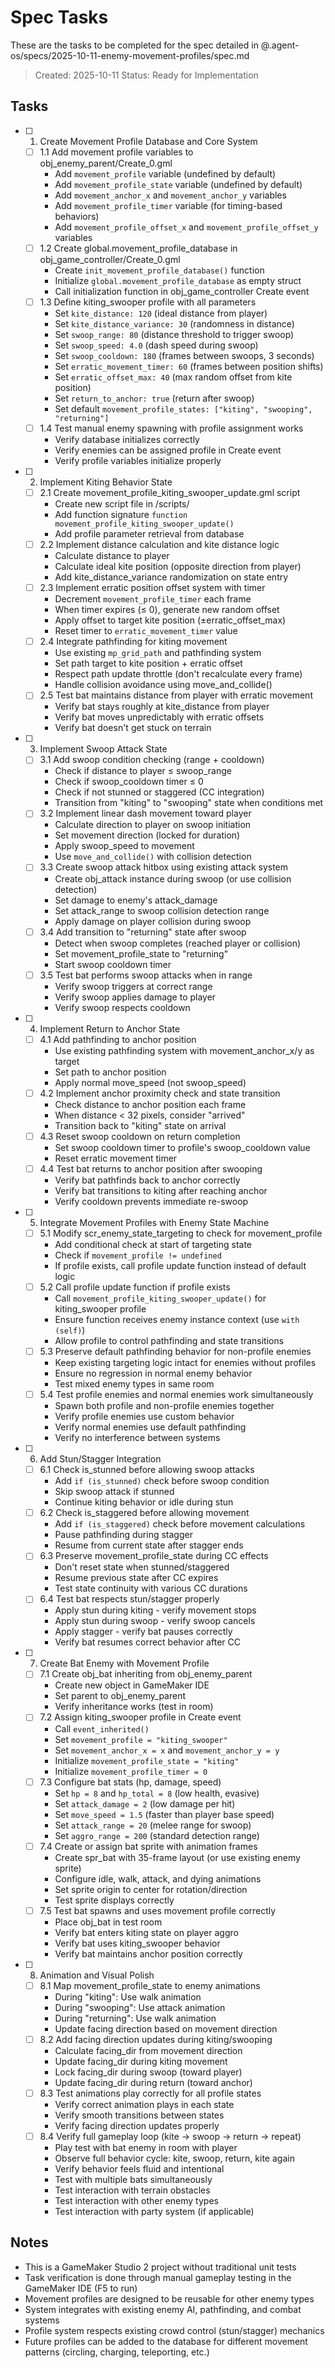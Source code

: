 # Spec Tasks

These are the tasks to be completed for the spec detailed in @.agent-os/specs/2025-10-11-enemy-movement-profiles/spec.md

> Created: 2025-10-11
> Status: Ready for Implementation

## Tasks

- [ ] 1. Create Movement Profile Database and Core System
  - [ ] 1.1 Add movement profile variables to obj_enemy_parent/Create_0.gml
    - Add `movement_profile` variable (undefined by default)
    - Add `movement_profile_state` variable (undefined by default)
    - Add `movement_anchor_x` and `movement_anchor_y` variables
    - Add `movement_profile_timer` variable (for timing-based behaviors)
    - Add `movement_profile_offset_x` and `movement_profile_offset_y` variables
  - [ ] 1.2 Create global.movement_profile_database in obj_game_controller/Create_0.gml
    - Create `init_movement_profile_database()` function
    - Initialize `global.movement_profile_database` as empty struct
    - Call initialization function in obj_game_controller Create event
  - [ ] 1.3 Define kiting_swooper profile with all parameters
    - Set `kite_distance: 120` (ideal distance from player)
    - Set `kite_distance_variance: 30` (randomness in distance)
    - Set `swoop_range: 80` (distance threshold to trigger swoop)
    - Set `swoop_speed: 4.0` (dash speed during swoop)
    - Set `swoop_cooldown: 180` (frames between swoops, 3 seconds)
    - Set `erratic_movement_timer: 60` (frames between position shifts)
    - Set `erratic_offset_max: 40` (max random offset from kite position)
    - Set `return_to_anchor: true` (return after swoop)
    - Set default `movement_profile_states: ["kiting", "swooping", "returning"]`
  - [ ] 1.4 Test manual enemy spawning with profile assignment works
    - Verify database initializes correctly
    - Verify enemies can be assigned profile in Create event
    - Verify profile variables initialize properly

- [ ] 2. Implement Kiting Behavior State
  - [ ] 2.1 Create movement_profile_kiting_swooper_update.gml script
    - Create new script file in /scripts/
    - Add function signature `function movement_profile_kiting_swooper_update()`
    - Add profile parameter retrieval from database
  - [ ] 2.2 Implement distance calculation and kite distance logic
    - Calculate distance to player
    - Calculate ideal kite position (opposite direction from player)
    - Add kite_distance_variance randomization on state entry
  - [ ] 2.3 Implement erratic position offset system with timer
    - Decrement `movement_profile_timer` each frame
    - When timer expires (≤ 0), generate new random offset
    - Apply offset to target kite position (±erratic_offset_max)
    - Reset timer to `erratic_movement_timer` value
  - [ ] 2.4 Integrate pathfinding for kiting movement
    - Use existing `mp_grid_path` and pathfinding system
    - Set path target to kite position + erratic offset
    - Respect path update throttle (don't recalculate every frame)
    - Handle collision avoidance using move_and_collide()
  - [ ] 2.5 Test bat maintains distance from player with erratic movement
    - Verify bat stays roughly at kite_distance from player
    - Verify bat moves unpredictably with erratic offsets
    - Verify bat doesn't get stuck on terrain

- [ ] 3. Implement Swoop Attack State
  - [ ] 3.1 Add swoop condition checking (range + cooldown)
    - Check if distance to player ≤ swoop_range
    - Check if swoop_cooldown timer ≤ 0
    - Check if not stunned or staggered (CC integration)
    - Transition from "kiting" to "swooping" state when conditions met
  - [ ] 3.2 Implement linear dash movement toward player
    - Calculate direction to player on swoop initiation
    - Set movement direction (locked for duration)
    - Apply swoop_speed to movement
    - Use `move_and_collide()` with collision detection
  - [ ] 3.3 Create swoop attack hitbox using existing attack system
    - Create obj_attack instance during swoop (or use collision detection)
    - Set damage to enemy's attack_damage
    - Set attack_range to swoop collision detection range
    - Apply damage on player collision during swoop
  - [ ] 3.4 Add transition to "returning" state after swoop
    - Detect when swoop completes (reached player or collision)
    - Set movement_profile_state to "returning"
    - Start swoop cooldown timer
  - [ ] 3.5 Test bat performs swoop attacks when in range
    - Verify swoop triggers at correct range
    - Verify swoop applies damage to player
    - Verify swoop respects cooldown

- [ ] 4. Implement Return to Anchor State
  - [ ] 4.1 Add pathfinding to anchor position
    - Use existing pathfinding system with movement_anchor_x/y as target
    - Set path to anchor position
    - Apply normal move_speed (not swoop_speed)
  - [ ] 4.2 Implement anchor proximity check and state transition
    - Check distance to anchor position each frame
    - When distance < 32 pixels, consider "arrived"
    - Transition back to "kiting" state on arrival
  - [ ] 4.3 Reset swoop cooldown on return completion
    - Set swoop cooldown timer to profile's swoop_cooldown value
    - Reset erratic movement timer
  - [ ] 4.4 Test bat returns to anchor position after swooping
    - Verify bat pathfinds back to anchor correctly
    - Verify bat transitions to kiting after reaching anchor
    - Verify cooldown prevents immediate re-swoop

- [ ] 5. Integrate Movement Profiles with Enemy State Machine
  - [ ] 5.1 Modify scr_enemy_state_targeting to check for movement_profile
    - Add conditional check at start of targeting state
    - Check if `movement_profile != undefined`
    - If profile exists, call profile update function instead of default logic
  - [ ] 5.2 Call profile update function if profile exists
    - Call `movement_profile_kiting_swooper_update()` for kiting_swooper profile
    - Ensure function receives enemy instance context (use `with (self)`)
    - Allow profile to control pathfinding and state transitions
  - [ ] 5.3 Preserve default pathfinding behavior for non-profile enemies
    - Keep existing targeting logic intact for enemies without profiles
    - Ensure no regression in normal enemy behavior
    - Test mixed enemy types in same room
  - [ ] 5.4 Test profile enemies and normal enemies work simultaneously
    - Spawn both profile and non-profile enemies together
    - Verify profile enemies use custom behavior
    - Verify normal enemies use default pathfinding
    - Verify no interference between systems

- [ ] 6. Add Stun/Stagger Integration
  - [ ] 6.1 Check is_stunned before allowing swoop attacks
    - Add `if (is_stunned)` check before swoop condition
    - Skip swoop attack if stunned
    - Continue kiting behavior or idle during stun
  - [ ] 6.2 Check is_staggered before allowing movement
    - Add `if (is_staggered)` check before movement calculations
    - Pause pathfinding during stagger
    - Resume from current state after stagger ends
  - [ ] 6.3 Preserve movement_profile_state during CC effects
    - Don't reset state when stunned/staggered
    - Resume previous state after CC expires
    - Test state continuity with various CC durations
  - [ ] 6.4 Test bat respects stun/stagger properly
    - Apply stun during kiting - verify movement stops
    - Apply stun during swoop - verify swoop cancels
    - Apply stagger - verify bat pauses correctly
    - Verify bat resumes correct behavior after CC

- [ ] 7. Create Bat Enemy with Movement Profile
  - [ ] 7.1 Create obj_bat inheriting from obj_enemy_parent
    - Create new object in GameMaker IDE
    - Set parent to obj_enemy_parent
    - Verify inheritance works (test in room)
  - [ ] 7.2 Assign kiting_swooper profile in Create event
    - Call `event_inherited()`
    - Set `movement_profile = "kiting_swooper"`
    - Set `movement_anchor_x = x` and `movement_anchor_y = y`
    - Initialize `movement_profile_state = "kiting"`
    - Initialize `movement_profile_timer = 0`
  - [ ] 7.3 Configure bat stats (hp, damage, speed)
    - Set `hp = 8` and `hp_total = 8` (low health, evasive)
    - Set `attack_damage = 2` (low damage per hit)
    - Set `move_speed = 1.5` (faster than player base speed)
    - Set `attack_range = 20` (melee range for swoop)
    - Set `aggro_range = 200` (standard detection range)
  - [ ] 7.4 Create or assign bat sprite with animation frames
    - Create spr_bat with 35-frame layout (or use existing enemy sprite)
    - Configure idle, walk, attack, and dying animations
    - Set sprite origin to center for rotation/direction
    - Test sprite displays correctly
  - [ ] 7.5 Test bat spawns and uses movement profile correctly
    - Place obj_bat in test room
    - Verify bat enters kiting state on player aggro
    - Verify bat uses kiting_swooper behavior
    - Verify bat maintains anchor position correctly

- [ ] 8. Animation and Visual Polish
  - [ ] 8.1 Map movement_profile_state to enemy animations
    - During "kiting": Use walk animation
    - During "swooping": Use attack animation
    - During "returning": Use walk animation
    - Update facing direction based on movement direction
  - [ ] 8.2 Add facing direction updates during kiting/swooping
    - Calculate facing_dir from movement direction
    - Update facing_dir during kiting movement
    - Lock facing_dir during swoop (toward player)
    - Update facing_dir during return (toward anchor)
  - [ ] 8.3 Test animations play correctly for all profile states
    - Verify correct animation plays in each state
    - Verify smooth transitions between states
    - Verify facing direction updates properly
  - [ ] 8.4 Verify full gameplay loop (kite → swoop → return → repeat)
    - Play test with bat enemy in room with player
    - Observe full behavior cycle: kite, swoop, return, kite again
    - Verify behavior feels fluid and intentional
    - Test with multiple bats simultaneously
    - Test interaction with terrain obstacles
    - Test interaction with other enemy types
    - Test interaction with party system (if applicable)

## Notes

- This is a GameMaker Studio 2 project without traditional unit tests
- Task verification is done through manual gameplay testing in the GameMaker IDE (F5 to run)
- Movement profiles are designed to be reusable for other enemy types
- System integrates with existing enemy AI, pathfinding, and combat systems
- Profile system respects existing crowd control (stun/stagger) mechanics
- Future profiles can be added to the database for different movement patterns (circling, charging, teleporting, etc.)
